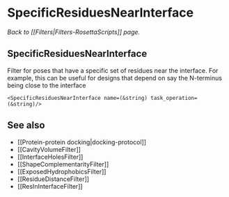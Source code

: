 # SpecificResiduesNearInterface
*Back to [[Filters|Filters-RosettaScripts]] page.*
## SpecificResiduesNearInterface

Filter for poses that have a specific set of residues near the interface. For example, this can be useful for designs that depend on say the N-terminus being close to the interface

```
<SpecificResiduesNearInterface name=(&string) task_operation=(&string)/>
```

## See also

* [[Protein-protein docking|docking-protocol]]
* [[CavityVolumeFilter]]
* [[InterfaceHolesFilter]]
* [[ShapeComplementarityFilter]]
* [[ExposedHydrophobicsFilter]]
* [[ResidueDistanceFilter]]
* [[ResInInterfaceFilter]]
